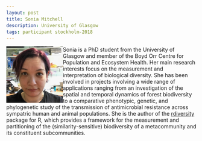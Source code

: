 ```yaml
---
layout: post
title: Sonia Mitchell
description: University of Glasgow
tags: participant stockholm-2018
---
```

<img align="left" width="150" height="150" src="/events/2018-04-stockholm/people/mitchell_sonia.jpg" alt="Sonia Mitchell"/>Sonia is a PhD student from the University of Glasgow and member of the Boyd Orr Centre for Population and Ecosystem Health. Her main research interests focus on the measurement and interpretation of biological diversity. She has been involved in projects involving a wide range of applications ranging from an investigation of the spatial and temporal dynamics of forest biodiversity to a comparative phenotypic, genetic, and phylogenetic study of the transmission of antimicrobial resistance across sympatric human and animal populations. She is the author of the <a href="https://cran.r-project.org/web/packages/rdiversity/index.html">rdiversity</a> package for R, which provides a framework for the measurement and partitioning of the (similarity-sensitive) biodiversity of a metacommunity and its constituent subcommunities.